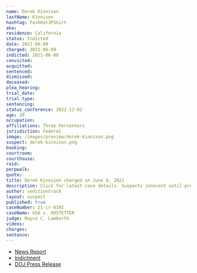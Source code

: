 ```yaml
---
name: Derek Kinnison
lastName: Kinnison
hashtag: FashHat3PShirt
aka:
residence: California
status: Indicted
date: 2021-06-09
charged: 2021-06-09
indicted: 2021-06-09
convicted:
acquitted:
sentenced:
dismissed:
deceased:
plea_hearing:
trial_date:
trial_type:
sentencing:
status_conference: 2022-12-02
age: 39
occupation:
affiliations: Three Percenters
jurisdiction: Federal
image: /images/preview/derek-kinnison.png
suspect: derek-kinnison.png
booking:
courtroom:
courthouse:
raid:
perpwalk:
quote:
title: Derek Kinnison charged on June 9, 2021
description: Click for latest case details. Suspects innocent until proven guilty.
author: seditiontrack
layout: suspect
published: true
caseNumber: 21-cr-0392
caseName: USA v. HOSTETTER
judge: Royce C. Lamberth
videos:
charges:
sentence:
---
```

- [News Report](https://www.desertsun.com/story/news/nation/california/2021/06/10/four-riverside-county-men-among-6-socal-residents-indicted-capitol-breach/7647401002/)
- [Indictment](https://www.justice.gov/opa/press-release/file/1403191/download)
- [DOJ Press Release](https://www.justice.gov/usao-dc/pr/six-california-men-four-whom-self-identify-members-three-percenter-militias-indicted)
